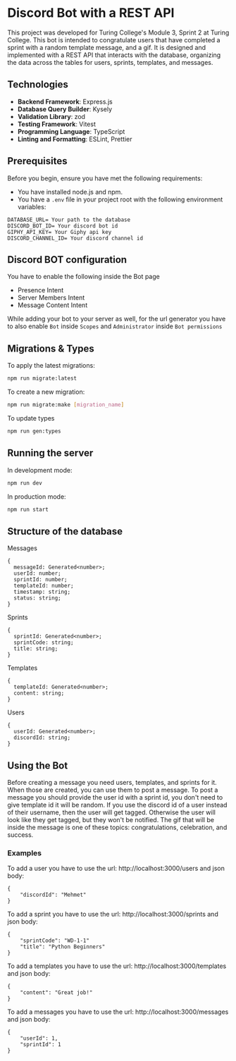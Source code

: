 # Discord Bot with a REST API

This project was developed for Turing College's Module 3, Sprint 2 at Turing College. This bot is intended to congratulate users that have completed a sprint with a random template message, and a gif. It is designed and implemented with a REST API that interacts with the database, organizing the data across the tables for users, sprints, templates, and messages.

## Technologies

- **Backend Framework**: Express.js
- **Database Query Builder**: Kysely
- **Validation Library**: zod
- **Testing Framework**: Vitest
- **Programming Language**: TypeScript
- **Linting and Formatting**: ESLint, Prettier

## Prerequisites

Before you begin, ensure you have met the following requirements:

* You have installed node.js and npm.
* You have a `.env` file in your project root with the following environment variables:

```env
DATABASE_URL= Your path to the database
DISCORD_BOT_ID= Your discord bot id
GIPHY_API_KEY= Your Giphy api key
DISCORD_CHANNEL_ID= Your discord channel id
```

## Discord BOT configuration

You have to enable the following inside the Bot page

* Presence Intent
* Server Members Intent
* Message Content Intent

While adding your bot to your server as well, for the url generator you have to also enable `Bot` inside `Scopes` and `Administrator` inside `Bot permissions`

## Migrations & Types

To apply the latest migrations:

```bash
npm run migrate:latest
```
To create a new migration:

```bash
npm run migrate:make [migration_name]
```
To update types

```bash
npm run gen:types
```

## Running the server

In development mode:

```bash
npm run dev
```

In production mode:

```bash
npm run start
```

## Structure of the database

Messages
```
{
  messageId: Generated<number>;
  userId: number;
  sprintId: number;
  templateId: number;
  timestamp: string;
  status: string;
}
```
Sprints
```
{
  sprintId: Generated<number>;
  sprintCode: string;
  title: string;
}
```
Templates
```
{
  templateId: Generated<number>;
  content: string;
}
```
Users
```
{
  userId: Generated<number>;
  discordId: string;
}
```

## Using the Bot

Before creating a message you need users, templates, and sprints for it. When those are created, you can use them to post a message. To post a message you should provide the user id with a sprint id, you don't need to give template id it will be random. If you use the discord id of a user instead of their username, then the user will get tagged. Otherwise the user will look like they get tagged, but they won't be notified. The gif that will be inside the message is one of these topics: congratulations, celebration, and success.


### Examples

To add a user you have to use the url: http://localhost:3000/users and json body:

```
{
	"discordId": "Mehmet"
}
```

To add a sprint you have to use the url: http://localhost:3000/sprints and json body:
```
{
	"sprintCode": "WD-1-1"
    "title": "Python Beginners"
}
```

To add a templates you have to use the url: http://localhost:3000/templates and json body:
```
{
	"content": "Great job!"
}
```
To add a messages you have to use the url: http://localhost:3000/messages and json body:
```
{
    "userId": 1,
    "sprintId": 1
}
```